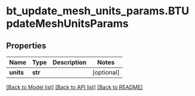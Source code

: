 # bt_update_mesh_units_params.BTUpdateMeshUnitsParams

## Properties
Name | Type | Description | Notes
------------ | ------------- | ------------- | -------------
**units** | **str** |  | [optional] 

[[Back to Model list]](../README.md#documentation-for-models) [[Back to API list]](../README.md#documentation-for-api-endpoints) [[Back to README]](../README.md)


